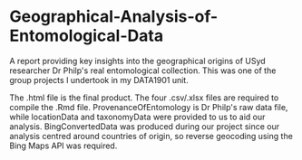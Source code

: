 # Geographical-Analysis-of-Entomological-Data

A report providing key insights into the geographical origins of USyd researcher Dr Philp's real entomological collection. This was one of the group projects I undertook in my DATA1901 unit.

The .html file is the final product. The four .csv/.xlsx files are required to compile the .Rmd file. ProvenanceOfEntomology is Dr Philp's raw data file, while locationData and taxonomyData were provided to us to aid our analysis. BingConvertedData was produced during our project since our analysis centred around countries of origin, so reverse geocoding using the Bing Maps API was required.
